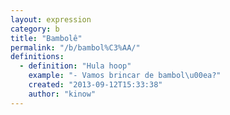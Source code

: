 ```yaml
---
layout: expression
category: b
title: "Bambolê"
permalink: "/b/bambol%C3%AA/"
definitions:
  - definition: "Hula hoop"
    example: "- Vamos brincar de bambol\u00ea?"
    created: "2013-09-12T15:33:38"
    author: "kinow"
---
```

